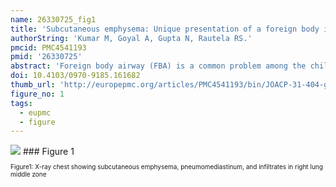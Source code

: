 ```yaml
---
name: 26330725_fig1
title: 'Subcutaneous emphysema: Unique presentation of a foreign body in the airway.'
authorString: 'Kumar M, Goyal A, Gupta N, Rautela RS.'
pmcid: PMC4541193
pmid: '26330725'
abstract: 'Foreign body airway (FBA) is a common problem among the children. Variable presentation makes it difficult to diagnose a case of FBA, particularly, when no definite history of aspiration is available. Subcutaneous emphysema (SCE) and pneumomediastinum are rare presentations. We report a case of FBA who presented with SCE without any history of aspiration. A 3-year-old female child was admitted with respiratory distress, fever and SCE over the right side of chest, neck and face. Initially, she was diagnosed as a case of pneumonitis with barotrauma. X-ray of the chest revealed SCE with pneumomediastinum without pneumothorax. Diagnostic bronchoscopy with rigid ventilating bronchoscope was done under general anesthesia. A plastic foreign body with sharp projections embedded in the mucosa was detected and retrieved from right main bronchus. Postoperatively SCE regressed gradually.'
doi: 10.4103/0970-9185.161682
thumb_url: 'http://europepmc.org/articles/PMC4541193/bin/JOACP-31-404-g001.gif'
figure_no: 1
tags:
  - eupmc
  - figure
---
```

<img src='http://europepmc.org/articles/PMC4541193/bin/JOACP-31-404-g001.jpg' style='max-height: 300px'>
### Figure 1
<p style='font-size: 10px;'>Figure1: X-ray chest showing subcutaneous emphysema, pneumomediastinum, and infiltrates in right lung middle zone</p>